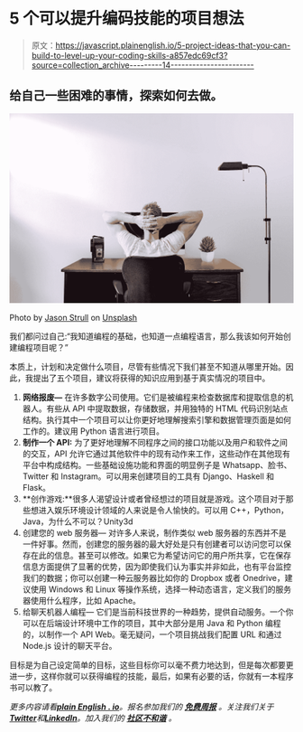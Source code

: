 # 5 个可以提升编码技能的项目想法

> 原文：<https://javascript.plainenglish.io/5-project-ideas-that-you-can-build-to-level-up-your-coding-skills-a857edc69cf3?source=collection_archive---------14----------------------->

## 给自己一些困难的事情，探索如何去做。

![](img/19b5814b8ed95b462fa5813f774a0518.png)

Photo by [Jason Strull](https://unsplash.com/@jasonstrull?utm_source=medium&utm_medium=referral) on [Unsplash](https://unsplash.com?utm_source=medium&utm_medium=referral)

我们都问过自己:“我知道编程的基础，也知道一点编程语言，那么我该如何开始创建编程项目呢？”

本质上，计划和决定做什么项目，尽管有些情况下我们甚至不知道从哪里开始。因此，我提出了五个项目，建议将获得的知识应用到基于真实情况的项目中。

1.  **网络报废—** 在许多数字公司使用。它们是被编程来检查数据库和提取信息的机器人。有些从 API 中提取数据，存储数据，并用独特的 HTML 代码识别站点结构。执行其中一个项目可以让你更好地理解搜索引擎和数据管理页面是如何工作的。建议用 Python 语言进行项目。
2.  **制作一个 API:** 为了更好地理解不同程序之间的接口功能以及用户和软件之间的交互，API 允许它通过其他软件中的现有动作来工作，这些动作在其他现有平台中构成结构。一些基础设施功能和界面的明显例子是 Whatsapp、脸书、Twitter 和 Instagram。可以用来创建项目的工具有 Django、Haskell 和 Flask。
3.  **创作游戏:**很多人渴望设计或者曾经想过的项目就是游戏。这个项目对于那些想进入娱乐环境设计领域的人来说是令人愉快的。可以用 C++，Python，Java，为什么不可以？Unity3d
4.  创建您的 web 服务器— 对许多人来说，制作类似 web 服务器的东西并不是一件好事。然而，创建您的服务器的最大好处是只有创建者可以访问您可以保存在此的信息。甚至可以修改。如果它为希望访问它的用户所共享，它在保存信息方面提供了显著的优势，因为即使我们认为事实并非如此，也有平台监控我们的数据；你可以创建一种云服务器比如你的 Dropbox 或者 Onedrive，建议使用 Windows 和 Linux 等操作系统，选择一种动态语言，定义我们的服务器使用什么程序，比如 Apache。
5.  给聊天机器人编程— 它们是当前科技世界的一种趋势，提供自动服务。一个你可以在后端设计环境中工作的项目，其中大部分是用 Java 和 Python 编程的，以制作一个 API Web。毫无疑问，一个项目挑战我们配置 URL 和通过 Node.js 设计的聊天平台。

目标是为自己设定简单的目标，这些目标你可以毫不费力地达到，但是每次都要更进一步，这样你就可以获得编程的技能，最后，如果有必要的话，你就有一本程序书可以教了。

*更多内容请看*[***plain English . io***](https://plainenglish.io/)*。报名参加我们的* [***免费周报***](http://newsletter.plainenglish.io/) *。关注我们关于*[***Twitter***](https://twitter.com/inPlainEngHQ)*和*[***LinkedIn***](https://www.linkedin.com/company/inplainenglish/)*。加入我们的* [***社区不和谐***](https://discord.gg/GtDtUAvyhW) *。*